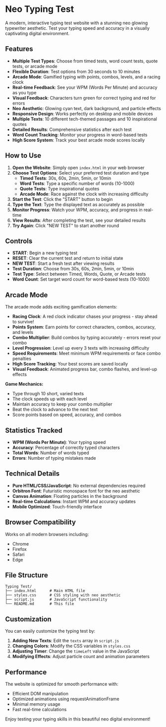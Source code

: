 # Neo Typing Test

A modern, interactive typing test website with a stunning neo glowing typewriter aesthetic. Test your typing speed and accuracy in a visually captivating digital environment.

## Features

- **Multiple Test Types**: Choose from timed tests, word count tests, quote tests, or arcade mode
- **Flexible Duration**: Test options from 30 seconds to 10 minutes
- **Arcade Mode**: Gamified typing with points, combos, levels, and a racing clock
- **Real-time Feedback**: See your WPM (Words Per Minute) and accuracy as you type
- **Visual Feedback**: Characters turn green for correct typing and red for errors
- **Neo Aesthetic**: Glowing cyan text, dark background, and particle effects
- **Responsive Design**: Works perfectly on desktop and mobile devices
- **Multiple Texts**: 10 different tech-themed passages and 10 inspirational quotes
- **Detailed Results**: Comprehensive statistics after each test
- **Word Count Tracking**: Monitor your progress in word-based tests
- **High Score System**: Track your best arcade mode scores locally

## How to Use

1. **Open the Website**: Simply open `index.html` in your web browser
2. **Choose Test Options**: Select your preferred test duration and type
   - **Timed Tests**: 30s, 60s, 2min, 5min, or 10min
   - **Word Tests**: Type a specific number of words (10-1000)
   - **Quote Tests**: Type inspirational quotes
   - **Arcade Mode**: Race against the clock with increasing difficulty
3. **Start the Test**: Click the "START" button to begin
4. **Type the Text**: Type the displayed text as accurately as possible
5. **Monitor Progress**: Watch your WPM, accuracy, and progress in real-time
6. **View Results**: After completing the test, see your detailed results
7. **Try Again**: Click "NEW TEST" to start another round

## Controls

- **START**: Begin a new typing test
- **RESET**: Clear the current test and return to initial state
- **NEW TEST**: Start a fresh test after viewing results
- **Test Duration**: Choose from 30s, 60s, 2min, 5min, or 10min
- **Test Type**: Select between Timed, Words, Quote, or Arcade tests
- **Word Count**: Set target word count for word-based tests (10-1000)

## Arcade Mode

The arcade mode adds exciting gamification elements:

- **Racing Clock**: A red clock indicator chases your progress - stay ahead to survive!
- **Points System**: Earn points for correct characters, combos, accuracy, and levels
- **Combo Multiplier**: Build combos by typing accurately - errors reset your combo
- **Level Progression**: Level up every 3 texts with increasing difficulty
- **Speed Requirements**: Meet minimum WPM requirements or face combo penalties
- **High Score Tracking**: Your best scores are saved locally
- **Visual Feedback**: Animated progress bar, combo flashes, and level-up effects

**Game Mechanics:**
- Type through 10 short, varied texts
- The clock speeds up with each level
- Maintain accuracy to keep your combo multiplier
- Beat the clock to advance to the next text
- Score points based on speed, accuracy, and combos

## Statistics Tracked

- **WPM (Words Per Minute)**: Your typing speed
- **Accuracy**: Percentage of correctly typed characters
- **Total Words**: Number of words typed
- **Errors**: Number of typing mistakes made

## Technical Details

- **Pure HTML/CSS/JavaScript**: No external dependencies required
- **Orbitron Font**: Futuristic monospace font for the neo aesthetic
- **Canvas Animation**: Floating particles in the background
- **Real-time Calculations**: Instant WPM and accuracy updates
- **Mobile Optimized**: Touch-friendly interface

## Browser Compatibility

Works on all modern browsers including:
- Chrome
- Firefox
- Safari
- Edge

## File Structure

```
Typing Test/
├── index.html      # Main HTML file
├── styles.css      # CSS styling with neo aesthetic
├── script.js       # JavaScript functionality
└── README.md       # This file
```

## Customization

You can easily customize the typing test by:

1. **Adding New Texts**: Edit the `texts` array in `script.js`
2. **Changing Colors**: Modify the CSS variables in `styles.css`
3. **Adjusting Timer**: Change the `timeLeft` value in the JavaScript
4. **Modifying Effects**: Adjust particle count and animation parameters

## Performance

The website is optimized for smooth performance with:
- Efficient DOM manipulation
- Optimized animations using requestAnimationFrame
- Minimal memory usage
- Fast real-time calculations

Enjoy testing your typing skills in this beautiful neo digital environment!
